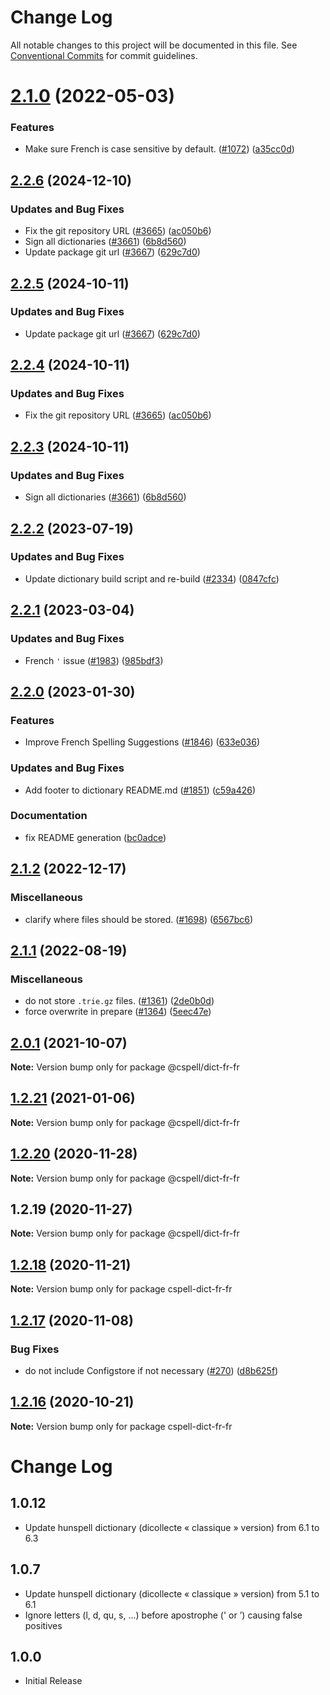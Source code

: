 # Change Log

All notable changes to this project will be documented in this file.
See [Conventional Commits](https://conventionalcommits.org) for commit guidelines.

# [2.1.0](https://github.com/streetsidesoftware/cspell-dicts/compare/@cspell/dict-fr-fr@2.0.1...@cspell/dict-fr-fr@2.1.0) (2022-05-03)


### Features

* Make sure French is case sensitive by default. ([#1072](https://github.com/streetsidesoftware/cspell-dicts/issues/1072)) ([a35cc0d](https://github.com/streetsidesoftware/cspell-dicts/commit/a35cc0d639e659830fb90897eb6d9ae4dbb9d9ed))





## [2.2.6](https://github.com/SamErde/cspell-dicts/compare/@cspell/dict-fr-fr-v2.2.5...@cspell/dict-fr-fr@2.2.6) (2024-12-10)


### Updates and Bug Fixes

* Fix the git repository URL ([#3665](https://github.com/SamErde/cspell-dicts/issues/3665)) ([ac050b6](https://github.com/SamErde/cspell-dicts/commit/ac050b697d57820109995e92fac5ccc32ced1723))
* Sign all dictionaries ([#3661](https://github.com/SamErde/cspell-dicts/issues/3661)) ([6b8d560](https://github.com/SamErde/cspell-dicts/commit/6b8d560cf51a593458ce42bca415859f872cfc97))
* Update package git url ([#3667](https://github.com/SamErde/cspell-dicts/issues/3667)) ([629c7d0](https://github.com/SamErde/cspell-dicts/commit/629c7d0a5e1bacad1d3874b1f8372edc3494ef97))

## [2.2.5](https://github.com/streetsidesoftware/cspell-dicts/compare/@cspell/dict-fr-fr@2.2.4...@cspell/dict-fr-fr@2.2.5) (2024-10-11)


### Updates and Bug Fixes

* Update package git url ([#3667](https://github.com/streetsidesoftware/cspell-dicts/issues/3667)) ([629c7d0](https://github.com/streetsidesoftware/cspell-dicts/commit/629c7d0a5e1bacad1d3874b1f8372edc3494ef97))

## [2.2.4](https://github.com/streetsidesoftware/cspell-dicts/compare/@cspell/dict-fr-fr@2.2.3...@cspell/dict-fr-fr@2.2.4) (2024-10-11)


### Updates and Bug Fixes

* Fix the git repository URL ([#3665](https://github.com/streetsidesoftware/cspell-dicts/issues/3665)) ([ac050b6](https://github.com/streetsidesoftware/cspell-dicts/commit/ac050b697d57820109995e92fac5ccc32ced1723))

## [2.2.3](https://github.com/streetsidesoftware/cspell-dicts/compare/@cspell/dict-fr-fr@2.2.2...@cspell/dict-fr-fr@2.2.3) (2024-10-11)


### Updates and Bug Fixes

* Sign all dictionaries ([#3661](https://github.com/streetsidesoftware/cspell-dicts/issues/3661)) ([6b8d560](https://github.com/streetsidesoftware/cspell-dicts/commit/6b8d560cf51a593458ce42bca415859f872cfc97))

## [2.2.2](https://github.com/streetsidesoftware/cspell-dicts/compare/@cspell/dict-fr-fr@2.2.1...@cspell/dict-fr-fr@2.2.2) (2023-07-19)


### Updates and Bug Fixes

* Update dictionary build script and re-build ([#2334](https://github.com/streetsidesoftware/cspell-dicts/issues/2334)) ([0847cfc](https://github.com/streetsidesoftware/cspell-dicts/commit/0847cfc9623018940e7761e08eeba0ec7c0a320e))

## [2.2.1](https://github.com/streetsidesoftware/cspell-dicts/compare/@cspell/dict-fr-fr@2.2.0...@cspell/dict-fr-fr@2.2.1) (2023-03-04)


### Updates and Bug Fixes

* French `'` issue ([#1983](https://github.com/streetsidesoftware/cspell-dicts/issues/1983)) ([985bdf3](https://github.com/streetsidesoftware/cspell-dicts/commit/985bdf3aab798c22107633a6ebfe0044e06bcbd0))

## [2.2.0](https://github.com/streetsidesoftware/cspell-dicts/compare/@cspell/dict-fr-fr@2.1.2...@cspell/dict-fr-fr@2.2.0) (2023-01-30)


### Features

* Improve French Spelling Suggestions ([#1846](https://github.com/streetsidesoftware/cspell-dicts/issues/1846)) ([633e036](https://github.com/streetsidesoftware/cspell-dicts/commit/633e03696e85242ffdd4c28c164d98b30c8f7d4d))


### Updates and Bug Fixes

* Add footer to dictionary README.md ([#1851](https://github.com/streetsidesoftware/cspell-dicts/issues/1851)) ([c59a426](https://github.com/streetsidesoftware/cspell-dicts/commit/c59a426ea0059eb4f806d1d89d283ba0e4c42d23))


### Documentation

* fix README generation ([bc0adce](https://github.com/streetsidesoftware/cspell-dicts/commit/bc0adcef7f115fe52d3f3beb9bef78910aad9421))

## [2.1.2](https://github.com/streetsidesoftware/cspell-dicts/compare/@cspell/dict-fr-fr@2.1.1...@cspell/dict-fr-fr@2.1.2) (2022-12-17)


### Miscellaneous

* clarify where files should be stored. ([#1698](https://github.com/streetsidesoftware/cspell-dicts/issues/1698)) ([6567bc6](https://github.com/streetsidesoftware/cspell-dicts/commit/6567bc62130404cb32945bdcc3bf07316c839396))

## [2.1.1](https://github.com/streetsidesoftware/cspell-dicts/compare/@cspell/dict-fr-fr@2.1.0...@cspell/dict-fr-fr@2.1.1) (2022-08-19)


### Miscellaneous

* do not store `.trie.gz` files. ([#1361](https://github.com/streetsidesoftware/cspell-dicts/issues/1361)) ([2de0b0d](https://github.com/streetsidesoftware/cspell-dicts/commit/2de0b0df4b8addfd69e2e6899c05f8b502799b7c))
* force overwrite in prepare ([#1364](https://github.com/streetsidesoftware/cspell-dicts/issues/1364)) ([5eec47e](https://github.com/streetsidesoftware/cspell-dicts/commit/5eec47e223f1dd6370fcbc3c1b6b0361c92bbddf))

## [2.0.1](https://github.com/streetsidesoftware/cspell-dicts/compare/@cspell/dict-fr-fr@1.2.21...@cspell/dict-fr-fr@2.0.1) (2021-10-07)

**Note:** Version bump only for package @cspell/dict-fr-fr





## [1.2.21](https://github.com/streetsidesoftware/cspell-dicts/compare/@cspell/dict-fr-fr@1.2.20...@cspell/dict-fr-fr@1.2.21) (2021-01-06)

**Note:** Version bump only for package @cspell/dict-fr-fr





## [1.2.20](https://github.com/streetsidesoftware/cspell-dicts/compare/@cspell/dict-fr-fr@1.2.19...@cspell/dict-fr-fr@1.2.20) (2020-11-28)

**Note:** Version bump only for package @cspell/dict-fr-fr





## 1.2.19 (2020-11-27)

**Note:** Version bump only for package @cspell/dict-fr-fr





## [1.2.18](https://github.com/streetsidesoftware/cspell-dicts/compare/cspell-dict-fr-fr@1.2.17...cspell-dict-fr-fr@1.2.18) (2020-11-21)

**Note:** Version bump only for package cspell-dict-fr-fr

## [1.2.17](https://github.com/streetsidesoftware/cspell-dicts/compare/cspell-dict-fr-fr@1.2.16...cspell-dict-fr-fr@1.2.17) (2020-11-08)

### Bug Fixes

- do not include Configstore if not necessary ([#270](https://github.com/streetsidesoftware/cspell-dicts/issues/270)) ([d8b625f](https://github.com/streetsidesoftware/cspell-dicts/commit/d8b625f2f42d5cc6c4a9390216ac1e5037886e44))

## [1.2.16](https://github.com/streetsidesoftware/cspell-dicts/compare/cspell-dict-fr-fr@1.2.15...cspell-dict-fr-fr@1.2.16) (2020-10-21)

**Note:** Version bump only for package cspell-dict-fr-fr

# Change Log

## 1.0.12

- Update hunspell dictionary (dicollecte « classique » version) from 6.1 to 6.3

## 1.0.7

- Update hunspell dictionary (dicollecte « classique » version) from 5.1 to 6.1
- Ignore letters (l, d, qu, s, ...) before apostrophe (' or ’) causing false positives

## 1.0.0

- Initial Release
